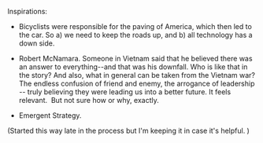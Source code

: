 Inspirations: 

* Bicyclists were responsible for the paving of America, which then led to the car. So a) we need to keep the roads up, and b) all technology has a down side. 

* Robert McNamara. Someone in Vietnam said that he believed there was an answer to everything--and that was his downfall. Who is like that in the story? And also, what in general can be taken from the Vietnam war? The endless confusion of friend and enemy, the arrogance of leadership -- truly believing they were leading us into a better future. It feels relevant.  But not sure how or why, exactly.  

* Emergent Strategy.


(Started this way late in the process but I'm keeping it in case it's helpful.
)